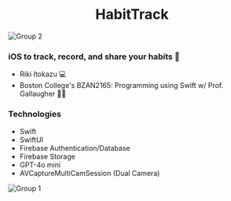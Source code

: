 <h1 align="center">HabitTrack</h1>


![Group 2](https://github.com/user-attachments/assets/040112ac-6dcc-4963-a48f-ae9e8098e2a3)

### iOS to track, record, and share your habits 📸
- Riki Itokazu 💻
- Boston College's BZAN2165: Programming using Swift w/ Prof. Gallaugher 👨‍🏫

### Technologies
- Swift
- SwiftUI
- Firebase Authentication/Database
- Firebase Storage
- GPT-4o mini
- AVCaptureMultiCamSession (Dual Camera)


![Group 1](https://github.com/user-attachments/assets/a5fc971d-4c1c-40fe-869b-6f093db33ebc)
